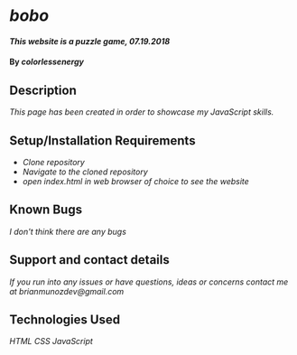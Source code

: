 # _bobo_

#### _This website is a puzzle game, 07.19.2018_

#### By _**colorlessenergy**_

## Description

_This page has been created in order to showcase my JavaScript skills._

## Setup/Installation Requirements

* _Clone repository_
* _Navigate to the cloned repository_
* _open index.html in web browser of choice to see the website_

## Known Bugs

_I don't think there are any bugs_

## Support and contact details

_If you run into any issues or have questions, ideas or concerns contact me at brianmunozdev@gmail.com_

## Technologies Used

_HTML_
_CSS_
_JavaScript_
